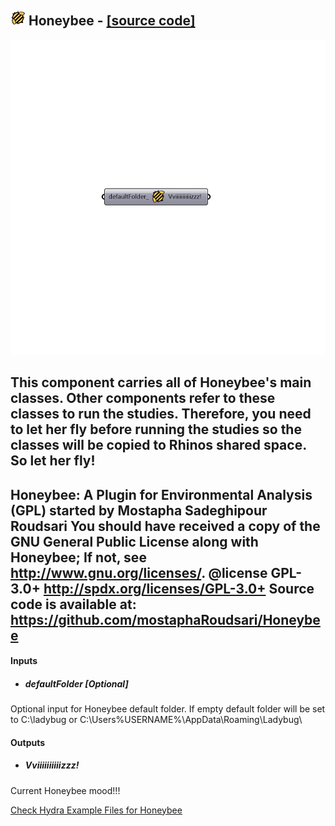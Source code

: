 ## ![](../../images/icons/Honeybee.png) Honeybee - [[source code]](https://github.com/ladybug-tools/honeybee-legacy/tree/master/src/Honeybee_Honeybee.py)

![](../../images/components/Honeybee.png)

This component carries all of Honeybee's main classes. Other components refer to these
 classes to run the studies. Therefore, you need to let her fly before running the studies so the
 classes will be copied to Rhinos shared space. So let her fly!
 -
 Honeybee: A Plugin for Environmental Analysis (GPL) started by Mostapha Sadeghipour Roudsari
 You should have received a copy of the GNU General Public License
 along with Honeybee; If not, see <http://www.gnu.org/licenses/>.
 @license GPL-3.0+ <http://spdx.org/licenses/GPL-3.0+>
 Source code is available at: https://github.com/mostaphaRoudsari/Honeybee
 -
 

#### Inputs
* ##### defaultFolder [Optional]
Optional input for Honeybee default folder.
 If empty default folder will be set to C:\ladybug or C:\Users\%USERNAME%\AppData\Roaming\Ladybug\

#### Outputs
* ##### Vviiiiiiiiiizzz!
Current Honeybee mood!!!


[Check Hydra Example Files for Honeybee](https://hydrashare.github.io/hydra/index.html?keywords=Honeybee_Honeybee)